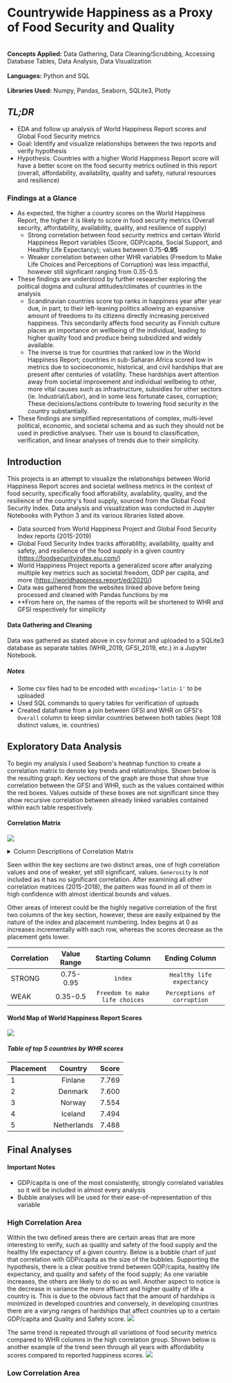 # Countrywide Happiness as a Proxy of Food Security and Quality
<br>**Concepts Applied:** Data Gathering, Data Cleaning/Scrubbing, Accessing Database Tables, Data Analysis, Data Visualization</br>
<br>**Languages:** Python and SQL</br>
<br>**Libraries Used:** Numpy, Pandas, Seaborn, SQLite3, Plotly</br>


## *TL;DR*
* EDA and follow up analysis of World Happiness Report scores and Global Food Security metrics
* Goal: Identify and visualize relationships between the two reports and verify hypothesis
* Hypothesis: Countries with a higher World Happiness Report score will have a better score on the food security metrics outlined in this report (overall, affordability, availability, quality and safety, natural resources and resilience)


### Findings at a Glance
* As expected, the higher a country scores on the World Happiness Report, the higher it is likely to score in food security metrics (Overall security, affordability, availability, quality, and resilience of supply)
  * Strong correlation between food security metrics and certain World Happiness Report variables (Score, GDP/capita, Social Support, and Healthy Life Expectancy); values between 0.75-**0.95**
  * Weaker correlation between other WHR variables (Freedom to Make Life Choices and Perceptions of Corruption) was less impactful, however still signficant ranging from 0.35-0.5
* These findings are understood by further researcher exploring the political dogma and cultural attitudes/climates of countries in the analysis
  * Scandinavian countries score top ranks in happiness year after year due, in part, to their left-leaning politics allowing an expansive amount of freedoms to its citizens directly increasing perceived happiness. This secondarily affects food security as Finnish culture places an importance on wellbeing of the individual, leading to higher quality food and produce being subsidized and  widely available.  
  * The inverse is true for countries that ranked low in the World Happiness Report; countries in sub-Saharan Africa scored low in metrics due to socioeconomic, historical, and civil hardships that are present after centuries of volatility. These hardships avert attention away from societal improvement and individual wellbeing to other, more vital causes such as infrastructure, subsidies for other sectors (ie. Industrial/Labor), and in some less fortunate cases, corruption; These decisions/actions contribute to lowering food security in the country substantially.
* These findings are simplified representations of complex, multi-level political, economic, and societal schema and as such they should not be used in predictive analyses. Their use is bound to classification, verification, and linear analyses of trends due to their simplicity.

## Introduction 
This projects is an attempt to visualize the relationships between World Happiness Report scores and societal wellness metrics in the context of food security, specifically food afforability, availability, quality, and the resilience of the country's food supply, sourced from the Global Food Security Index. Data analysis and visualization was conducted in Jupyter Notebooks with Python 3 and its various libraries listed above.

* Data sourced from World Happiness Project and Global Food Security Index reports (2015-2019)
* Global Food Security Index tracks afforablilty, availability, quality and safety, and resilience of the food supply in a given country (https://foodsecurityindex.eiu.com/)
* World Happiness Project reports a generalized score after analyzing multiple key metrics such as societal freedom, GDP per capita, and more (https://worldhappiness.report/ed/2020/)
* Data was gathered from the websites linked above before being processed and cleaned with Pandas functions by me
* **From here on, the names of the reports will be shortened to WHR and GFSI respectively for simplicity

#### Data Gathering and Cleaning
Data was gathered as stated above in csv format and uploaded to a SQLite3 database as separate tables (WHR_2019, GFSI_2019, etc.) in a Jupyter Notebook. 
##### Notes
* Some csv files had to be encoded with `encoding='latin-1'` to be uploaded
* Used SQL commands to query tables for verification of uploads
* Created dataframe from a join between GFSI and WHR on GFSI's `Overall` column to keep similar countries between both tables (kept 108 distinct values, ie. countries)


## Exploratory Data Analysis
To begin my analysis I used Seaborn's heatmap function to create a correlation matrix to denote key trends and relationships. Shown below is the resulting graph. Key sections of the graph are those that show true correlation between the GFSI and WHR, such as the values contained within the red boxes. Values outside of these boxes are not significant since they show recursive correlation between already linked variables contained within each table respectively.

#### Correlation Matrix
![](https://github.com/jbean1597/PersonalPortfolio/blob/main/DataAnalytics/Happiness_Analysis/images/CorrelationMatrix2019.png)

<details>
<summary>Column Descriptions of Correlation Matrix</summary>
<ul><li>index = Index marker of GFSI and WHR reports, respectively </li>
<li>Placement = GFSI Placement; 1 is best</li>
<li>O_Score and its variates, such as Aff_Score and so on = Scores for food security metrics in a given country from GFSI (Overall, Affordability, Availability, Quality and Safety, and Natural Resources and Resilience)</li>
<li>Overall Rank and Score = WHR Placement; 1 is best</li>
<li>Social Support = From WHR; Amount of social support in a country based on policies and societal factors</li>
<li>Generosity and Perceptions of Corruption = Perceived rates of generosity or perceptions of corruption collected from polling citizens of a given country</li>
<li>The rest not named here are self-explanatory</li></ul>
</details>


Seen within the key sections are two distinct areas, one of high correlation values and one of weaker, yet still significant, values. `Generosity` is not included as it has no significant correlation. After examining all other correlation matrices (2015-2018), the pattern was found in all of them in high confidence with almost identical bounds and values.

Other areas of interest could be the highly negative correlation of the first two columns of the key section, however, these are easily exlpained by the nature of the index and placement numbering. Index begins at 0 as increases incrementally with each row, whereas the scores decrease as the placement gets lower.


|Correlation      | Value Range          | Starting Column  | Ending Column |
| ------------- |:-------------:|:-----:|:-----:|
| STRONG     | 0.75-0.95 | `index` | `Healthy life expectancy` |
| WEAK      | 0.35-0.5      | `Freedom to make life choices` | `Perceptions of corruption` |

#### World Map of World Happiness Report Scores
![](https://github.com/jbean1597/PersonalPortfolio/blob/main/DataAnalytics/Happiness_Analysis/images/World_HappScore_2019.png)
 
 ##### Table of top 5 countries by WHR scores
|Placement    | Country          | Score | 
| ------------- |:-------------:|:-----:|
| 1    | Finlane | 7.769 |
| 2    | Denmark     | 7.600 |
| 3    | Norway      | 7.554 |
| 4    | Iceland      | 7.494 |
| 5    | Netherlands      | 7.488 |
## Final Analyses
#### Important Notes
* GDP/capita is one of the most consistently, strongly correlated variables so it will be included in almost every analysis
 * Bubble analyses will be used for their ease-of-representation of this variable

### High Correlation Area
Within the two defined areas there are certain areas that are more interesting to verify, such as quality and safety of the food supply and the healthy life expectancy of a given country. Below is a bubble chart of just that correlation with GDP/capita as the size of the bubbles. Supporting the hypothesis, there is a clear positive trend between GDP/capita, healthy life expectancy, and quality and safety of the food supply; As one variable increases, the others are likely to do so as well. Another aspect to notice is the decrease in variance the more affluent and higher quality of life a country is. This is due to the obvious fact that the amount of hardships is minimized in developed countries and conversely, in developing countries there are a varyng ranges of hardships that affect countries up to a certain GDP/capita and Quality and Safety score. 
![](https://github.com/jbean1597/PersonalPortfolio/blob/main/DataAnalytics/Happiness_Analysis/images/QS_HLE_GDP_bubble_2019.png)

The same trend is repeated through all variations of food security metrics compared to WHR columns in the high correlation group. Shown below is another example of the trend seen through all years with affordability scores compared to reported happiness scores. 
![](https://github.com/jbean1597/PersonalPortfolio/blob/main/DataAnalytics/Happiness_Analysis/images/Aff_Score_GDP_bubble_2019.png)

### Low Correlation Area


